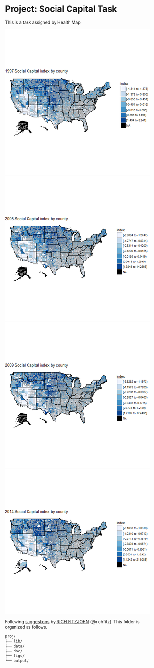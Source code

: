 # Project: Social Capital Task
This is a task assigned by Health Map

![image](/figs/1997.png)
![image](/figs/2005.png)
![image](/figs/2009.png)
![image](/figs/2014.png)





Following [suggestions](http://nicercode.github.io/blog/2013-04-05-projects/) by [RICH FITZJOHN](http://nicercode.github.io/about/#Team) (@richfitz). This folder is organized as follows.



```
proj/
├── lib/
├── data/
├── doc/
├── figs/
└── output/
```

